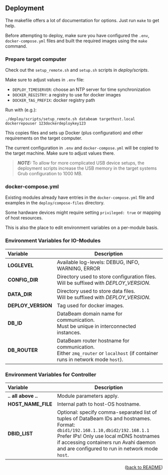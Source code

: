 ## Deployment

The makefile offers a lot of documentation for options. Just run `make` to get help.

Before attempting to deploy, make sure you have configured the `.env`, `docker-compose.yml` files and built the required images using the `make` command.

### Prepare target computer

Check out the `setup_remote.sh` and `setup.sh` scripts in *deploy/scripts*.

Make sure to adjust values in `.env` file:
* `DEPLOY_TIMESERVER`: choose an NTP server for time synchronization
* `DOCKER_REGISTRY`: a registry to use for docker images
* `DOCKER_TAG_PREFIX`: docker registry path

Run with (e.g.):
```
./deploy/scripts/setup_remote.sh databeam targethost.local dockerrepouser 123dockerdeploykey123
```

This copies files and sets up Docker (plus configuration) and other requirements on the target computer.

The current configuration in `.env` and `docker-compose.yml` will be copied to the target machine. Make sure to adjust values there.

> **_NOTE:_** To allow for more complicated USB device setups, the deployment scripts increase the USB memory in the target systems Grub configuration to 1000 MB.


### docker-compose.yml

Existing modules already have entries in the `docker-compose.yml` file and examples in the `deploy/compose-files` directory.

Some hardware devices might require setting `privileged: true` or mapping of host resources.

This is also the place to edit environment variables on a per-module basis.

### Environment Variables for IO-Modules
| Variable     |              Description              |
| :----------- | ------------------------------------- |
| **LOGLEVEL** | Available log-levels: DEBUG, INFO, WARNING, ERROR |
| **CONFIG_DIR** | Directory used to store configuration files.<br>Will be suffixed with *DEPLOY_VERSION*. |
| **DATA_DIR** | Directory used to store data files.<br>Will be suffixed with *DEPLOY_VERSION*. |
| **DEPLOY_VERSION** | Tag used for docker images.
| **DB_ID** | DataBeam domain name for communication.<br>Must be unique in interconnected instances. |
| **DB_ROUTER** | DataBeam router hostname for communication.<br>Either `zmq_router` or `localhost` (if container runs in network mode `host`). |

### Environment Variables for Controller
| Variable     |              Description              |
| :----------- | ------------------------------------- |
| **.. all above ..** | Module parameters apply. |
| **HOST_NAME_FILE** | Internal path to host-OS hostname. |
| **DBID_LIST** | Optional: specify comma-separated list of tuples of DataBeam IDs and hostnames.<br>Format: `dbid1/192.168.1.10,dbid2/192.168.1.1`<br>Prefer IPs! Only use local mDNS hostnames if accessing containers run Avahi daemon and are configured to run in network mode `host`.|

<div align="right">(<a href="README.md">back to README</a>)</div>
